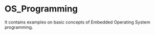 # OS_Programming
It contains examples on basic concepts of Embedded Operating System programming. ‎
